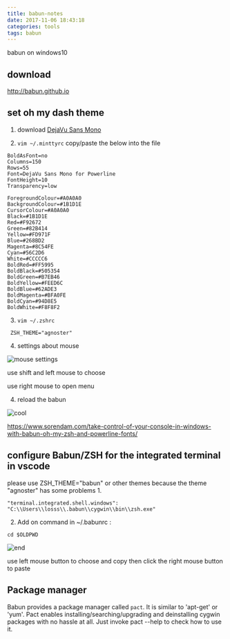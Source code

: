 ```yaml
---
title: babun-notes
date: 2017-11-06 18:43:18
categories: tools
tags: babun
---
```

babun on windows10
<!--more-->
## download
http://babun.github.io
## set oh my dash theme

1. download [DejaVu Sans Mono](https://github.com/powerline/fonts/blob/master/DejaVuSansMono/DejaVu%20Sans%20Mono%20for%20Powerline.ttf)

2. `vim ~/.minttyrc`  copy/paste the below into the file
```
BoldAsFont=no
Columns=150
Rows=55
Font=DejaVu Sans Mono for Powerline
FontHeight=10
Transparency=low

ForegroundColour=#A0A0A0
BackgroundColour=#1B1D1E
CursorColour=#A0A0A0
Black=#1B1D1E
Red=#F92672
Green=#82B414
Yellow=#FD971F
Blue=#268BD2
Magenta=#8C54FE
Cyan=#56C2D6
White=#CCCCC6
BoldRed=#FF5995
BoldBlack=#505354
BoldGreen=#B7EB46
BoldYellow=#FEED6C
BoldBlue=#62ADE3
BoldMagenta=#BFA0FE
BoldCyan=#94D8E5
BoldWhite=#F8F8F2
```

3. `vim ~/.zshrc`
```
 ZSH_THEME="agnoster"
```
4. settings about mouse

![mouse settings](http://ou7k0sem6.bkt.clouddn.com/babun-notes/1.png)

use shift and left mouse to choose

use right mouse to open menu

4. reload the babun

![cool](http://ou7k0sem6.bkt.clouddn.com/babun-notes/2.png)

https://www.sorendam.com/take-control-of-your-console-in-windows-with-babun-oh-my-zsh-and-powerline-fonts/

## configure Babun/ZSH for the integrated terminal in vscode
please use ZSH_THEME="babun" or other themes because the theme "agnoster" has some problems
1.
```
"terminal.integrated.shell.windows": "C:\\Users\\losss\\.babun\\cygwin\\bin\\zsh.exe"
```
2. Add on command in ~/.babunrc :
```
cd $OLDPWD
```
![end](http://ou7k0sem6.bkt.clouddn.com/babun-notes/3.png)

use left mouse button to choose and copy then click the right mouse button to paste

## Package manager
Babun provides a package manager called `pact`. It is similar to 'apt-get' or 'yum'. Pact enables installing/searching/upgrading and deinstalling cygwin packages with no hassle at all. Just invoke pact --help to check how to use it.
